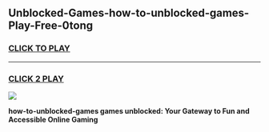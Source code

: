 
## Unblocked-Games-how-to-unblocked-games-Play-Free-0tong
<h3>
<a href="https://premium76.site?title=how-to-unblocked-games&ref=15A">CLICK TO PLAY</a></h3>
<hr>

<h3>
<a href="https://premium76.site?title=how-to-unblocked-games&ref=15A">CLICK 2 PLAY</a>
  
</h3>

<a href="https://premium76.site?title=how-to-unblocked-games&ref=15A"><img src="https://clearcache.store/games.png"></a>


**how-to-unblocked-games games unblocked: Your Gateway to Fun and Accessible Online Gaming**
